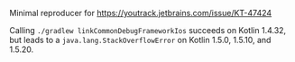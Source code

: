 Minimal reproducer for https://youtrack.jetbrains.com/issue/KT-47424

Calling `./gradlew linkCommonDebugFrameworkIos` succeeds on Kotlin 1.4.32, but leads to a `java.lang.StackOverflowError` on Kotlin 1.5.0, 1.5.10, and 1.5.20.
